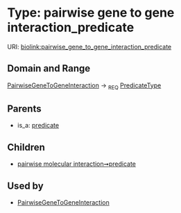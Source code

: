 
# Type: pairwise gene to gene interaction_predicate




URI: [biolink:pairwise_gene_to_gene_interaction_predicate](https://w3id.org/biolink/vocab/pairwise_gene_to_gene_interaction_predicate)


## Domain and Range

[PairwiseGeneToGeneInteraction](PairwiseGeneToGeneInteraction.md) ->  <sub>REQ</sub> [PredicateType](types/PredicateType.md)

## Parents

 *  is_a: [predicate](predicate.md)

## Children

 *  [pairwise molecular interaction➞predicate](pairwise_molecular_interaction_predicate.md)

## Used by

 * [PairwiseGeneToGeneInteraction](PairwiseGeneToGeneInteraction.md)
